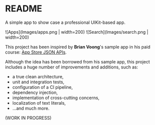 #  README

A simple app to show case a professional UIKit-based app.

![Apps](Images/apps.png | width=200)
![Search](Images/search.png | width=200)

This project has been inspired by **Brian Voong**'s sample app in his paid course: [App Store JSON APIs](https://www.letsbuildthatapp.com/course/AppStore%20JSON%20APIs).

Although the idea has been borrowed from his sample app, this project includes a huge number of improvements and additions, such as:

- a true clean architecture,
- unit and integration tests,
- configuration of a CI pipeline,
- dependency injection,
- implementation of cross-cutting concerns,
- localization of text literals,
- ...and much more.

(WORK IN PROGRESS)
